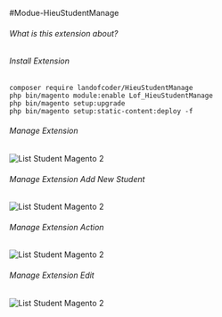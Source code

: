 #Modue-HieuStudentManage

###### What is this extension about?


###### Install Extension
```
composer require landofcoder/HieuStudentManage
php bin/magento module:enable Lof_HieuStudentManage
php bin/magento setup:upgrade
php bin/magento setup:static-content:deploy -f

```
###### Manage Extension


![List Student Magento 2](https://i.imgur.com/tC8zlGe.png)
###### Manage Extension Add New Student
![List Student Magento 2](https://i.imgur.com/EHKq0f3.png)
###### Manage Extension Action
![List Student Magento 2](https://i.imgur.com/5ZzDZ0Z.png)
###### Manage Extension Edit
![List Student Magento 2](https://i.imgur.com/g4zLDAu.png)
